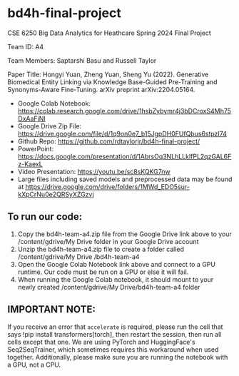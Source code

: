 # bd4h-final-project
CSE 6250 Big Data Analytics for Heathcare 
Spring 2024
Final Project

Team ID:  A4

Team Members:  Saptarshi Basu and Russell Taylor

Paper Title:  Hongyi Yuan, Zheng Yuan, Sheng Yu (2022). Generative Biomedical Entity Linking via Knowledge Base-Guided Pre-Training and Synonyms-Aware Fine-Tuning. arXiv preprint arXiv:2204.05164.

* Google Colab Notebook: https://colab.research.google.com/drive/1hsbZybymr4j3bDCroxS4Mh75DxAaFjNI
* Google Drive Zip File: https://drive.google.com/file/d/1q9on0e7_b15JgpDH0FUfQbus6stpzI74
* Github Repo: https://github.com/rdtaylorjr/bd4h-final-project/
* PowerPoint: https://docs.google.com/presentation/d/1AbrsOq3NLhLLklfPL2qzGAL6Fz-KaexL
* Video Presentation: https://youtu.be/sc8sKQKG7nw
* Large files including saved models and preprocessed data may be found at https://drive.google.com/drive/folders/1MWd_EDO5sur-kXpCrNu0e2QRSyXZGzvj

## To run our code:
1. Copy the bd4h-team-a4.zip file from the Google Drive link above to your /content/gdrive/My Drive folder in your Google Drive account
2. Unzip the bd4h-team-a4.zip file to create a folder called /content/gdrive/My Drive /bd4h-team-a4
3. Open the Google Colab Notebook link above and connect to a GPU runtime. Our code must be run on a GPU or else it will fail.
4. When running the Google Colab notebook, it should mount to your newly created /content/gdrive/My Drive/bd4h-team-a4 folder

## IMPORTANT NOTE:
If you receive an error that `accelerate` is required, please run the cell that says !pip install transformers[torch], then restart the session, then run all cells except that one. We are using PyTorch and HuggingFace's Seq2SeqTrainer, which sometimes requires this workaround when used together. Additionally, please make sure you are running the notebook with a GPU, not a CPU.
